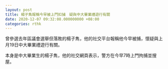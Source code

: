 ```yaml
---
layout: post
title: 楊子雋報稱今早被上門扣捕　疑與中大畢業禮遊行有關
date: 2020-12-07 09:32:08.000000000 +08:00
categories: rthk
---
```


曾參選去年區議會選舉但落敗的楊子雋，他的社交平台報稱他今早被捕，懷疑與上月19日中大畢業禮遊行有關。

本身是中大畢業生的楊子雋，他的社交網頁表示，警方在今早7時上門拘捕並搜屋。
